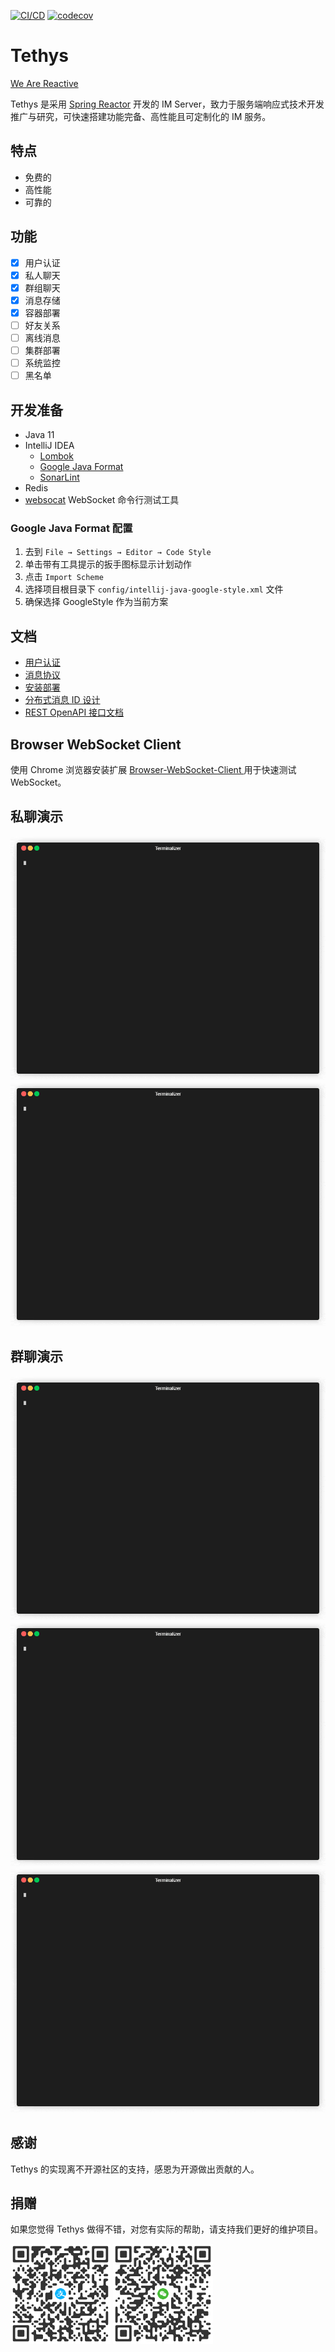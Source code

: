 [![CI/CD](https://github.com/kevin70/tethys/workflows/Tethys%20CI/CD/badge.svg)](https://github.com/kevin70/tethys/actions)
[![codecov](https://codecov.io/gh/kevin70/tethys/branch/main/graph/badge.svg?token=BRJECD0HF0)](https://codecov.io/gh/kevin70/tethys)

# Tethys
[We Are Reactive](https://www.reactivemanifesto.org/zh-CN)

Tethys 是采用 [Spring Reactor](https://projectreactor.io/) 开发的 IM Server，致力于服务端响应式技术开发推广与研究，可快速搭建功能完备、高性能且可定制化的 IM 服务。

## 特点
- 免费的
- 高性能
- 可靠的

## 功能
- [x] 用户认证
- [x] 私人聊天
- [x] 群组聊天
- [x] 消息存储
- [x] 容器部署
- [ ] 好友关系
- [ ] 离线消息
- [ ] 集群部署
- [ ] 系统监控
- [ ] 黑名单

## 开发准备
- Java 11
- IntelliJ IDEA
    - [Lombok](https://plugins.jetbrains.com/plugin/6317-lombok)
    - [Google Java Format](https://plugins.jetbrains.com/plugin/8527-google-java-format)
    - [SonarLint](https://www.sonarlint.org/intellij)
- Redis
- [websocat](https://github.com/vi/websocat) WebSocket 命令行测试工具

### Google Java Format 配置
1. 去到 `File → Settings → Editor → Code Style`
2. 单击带有工具提示的扳手图标显示计划动作
3. 点击 `Import Scheme`
4. 选择项目根目录下 `config/intellij-java-google-style.xml` 文件
5. 确保选择 GoogleStyle 作为当前方案

## 文档
- [用户认证](docs/design/authentication.md)
- [消息协议](docs/design/message_protocol.md)
- [安装部署](docs/deployment/install.md)
- [分布式消息 ID 设计](docs/design/message_id.md)
- [REST OpenAPI 接口文档](https://kk70.gitee.io/tethys/tethys-rest-oais/tethys-rest.html)

## Browser WebSocket Client
使用 Chrome 浏览器安装扩展 [Browser-WebSocket-Client
](https://github.com/abeade/browser-websocket-client) 用于快速测试 WebSocket。

## 私聊演示
![](docs/images/p-msg-44.gif)
![](docs/images/p-msg-55.gif)

## 群聊演示
![](docs/images/g-msg-44.gif)
![](docs/images/g-msg-55.gif)
![](docs/images/g-msg-66.gif)

## 感谢
Tethys 的实现离不开源社区的支持，感恩为开源做出贡献的人。

## 捐赠
如果您觉得 Tethys 做得不错，对您有实际的帮助，请支持我们更好的维护项目。

![Alipay](docs/images/alipay_qrcode.png)
![Wechat](docs/images/wechat_qrcode.png)
